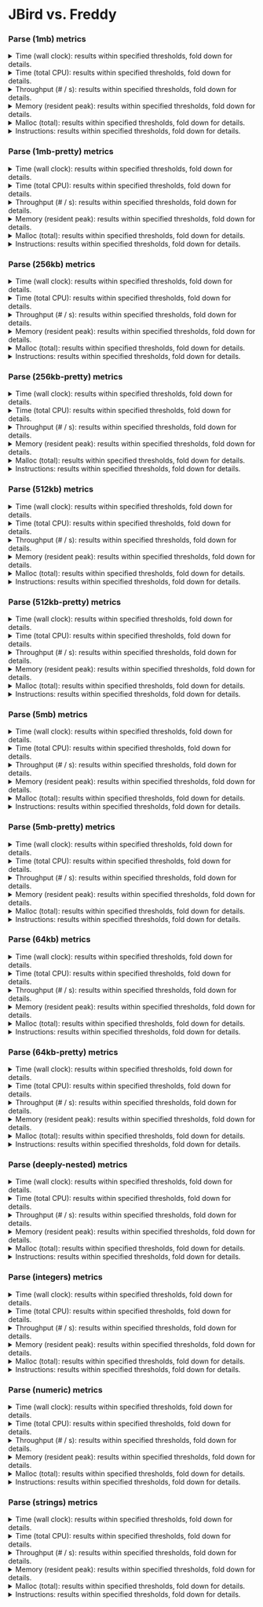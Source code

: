 # JBird vs. Freddy

### Parse (1mb) metrics

<details><summary>Time (wall clock): results within specified thresholds, fold down for details.</summary>
<p>

|         Time (wall clock) (μs) *         |        p0 |       p25 |       p50 |       p75 |       p90 |       p99 |      p100 |   Samples |
|:----------------------------------------:|----------:|----------:|----------:|----------:|----------:|----------:|----------:|----------:|
|                  freddy                  |      2972 |      3213 |      3238 |      3269 |      3303 |      3568 |      3672 |       304 |
|                  jbird                   |      1877 |      2000 |      2017 |      2039 |      2076 |      2212 |      2336 |       485 |
|                    Δ                     |     -1095 |     -1213 |     -1221 |     -1230 |     -1227 |     -1356 |     -1336 |       181 |
|              Improvement %               |        37 |        38 |        38 |        38 |        37 |        38 |        36 |       181 |

<p>
</details>

<details><summary>Time (total CPU): results within specified thresholds, fold down for details.</summary>
<p>

|         Time (total CPU) (μs) *          |        p0 |       p25 |       p50 |       p75 |       p90 |       p99 |      p100 |   Samples |
|:----------------------------------------:|----------:|----------:|----------:|----------:|----------:|----------:|----------:|----------:|
|                  freddy                  |      2975 |      3215 |      3242 |      3269 |      3305 |      3566 |      3676 |       304 |
|                  jbird                   |      1879 |      2001 |      2019 |      2041 |      2080 |      2218 |      2338 |       485 |
|                    Δ                     |     -1096 |     -1214 |     -1223 |     -1228 |     -1225 |     -1348 |     -1338 |       181 |
|              Improvement %               |        37 |        38 |        38 |        38 |        37 |        38 |        36 |       181 |

<p>
</details>

<details><summary>Throughput (# / s): results within specified thresholds, fold down for details.</summary>
<p>

|          Throughput (# / s) (#)          |        p0 |       p25 |       p50 |       p75 |       p90 |       p99 |      p100 |   Samples |
|:----------------------------------------:|----------:|----------:|----------:|----------:|----------:|----------:|----------:|----------:|
|                  freddy                  |       337 |       311 |       309 |       306 |       303 |       280 |       272 |       304 |
|                  jbird                   |       533 |       500 |       496 |       491 |       482 |       452 |       428 |       485 |
|                    Δ                     |       196 |       189 |       187 |       185 |       179 |       172 |       156 |       181 |
|              Improvement %               |        58 |        61 |        61 |        60 |        59 |        61 |        57 |       181 |

<p>
</details>

<details><summary>Memory (resident peak): results within specified thresholds, fold down for details.</summary>
<p>

|        Memory (resident peak) (M)        |        p0 |       p25 |       p50 |       p75 |       p90 |       p99 |      p100 |   Samples |
|:----------------------------------------:|----------:|----------:|----------:|----------:|----------:|----------:|----------:|----------:|
|                  freddy                  |        27 |        29 |        29 |        29 |        29 |        29 |        29 |       304 |
|                  jbird                   |        29 |        31 |        31 |        31 |        31 |        31 |        31 |       485 |
|                    Δ                     |         2 |         2 |         2 |         2 |         2 |         2 |         2 |       181 |
|              Improvement %               |        -7 |        -7 |        -7 |        -7 |        -7 |        -7 |        -7 |       181 |

<p>
</details>

<details><summary>Malloc (total): results within specified thresholds, fold down for details.</summary>
<p>

|           Malloc (total) (K) *           |        p0 |       p25 |       p50 |       p75 |       p90 |       p99 |      p100 |   Samples |
|:----------------------------------------:|----------:|----------:|----------:|----------:|----------:|----------:|----------:|----------:|
|                  freddy                  |        11 |        11 |        11 |        11 |        11 |        11 |        11 |       304 |
|                  jbird                   |        11 |        11 |        11 |        11 |        11 |        11 |        11 |       485 |
|                    Δ                     |         0 |         0 |         0 |         0 |         0 |         0 |         0 |       181 |
|              Improvement %               |         0 |         0 |         0 |         0 |         0 |         0 |         0 |       181 |

<p>
</details>

<details><summary>Instructions: results within specified thresholds, fold down for details.</summary>
<p>

|            Instructions (M) *            |        p0 |       p25 |       p50 |       p75 |       p90 |       p99 |      p100 |   Samples |
|:----------------------------------------:|----------:|----------:|----------:|----------:|----------:|----------:|----------:|----------:|
|                  freddy                  |        66 |        66 |        66 |        66 |        66 |        67 |        68 |       304 |
|                  jbird                   |        48 |        48 |        48 |        48 |        48 |        49 |        49 |       485 |
|                    Δ                     |       -18 |       -18 |       -18 |       -18 |       -18 |       -18 |       -19 |       181 |
|              Improvement %               |        27 |        27 |        27 |        27 |        27 |        27 |        28 |       181 |

<p>
</details>

### Parse (1mb-pretty) metrics

<details><summary>Time (wall clock): results within specified thresholds, fold down for details.</summary>
<p>

|         Time (wall clock) (μs) *         |        p0 |       p25 |       p50 |       p75 |       p90 |       p99 |      p100 |   Samples |
|:----------------------------------------:|----------:|----------:|----------:|----------:|----------:|----------:|----------:|----------:|
|                  freddy                  |      2996 |      3246 |      3260 |      3277 |      3303 |      3361 |      3436 |       303 |
|                  jbird                   |      1905 |      2035 |      2066 |      2101 |      2134 |      2175 |      2333 |       475 |
|                    Δ                     |     -1091 |     -1211 |     -1194 |     -1176 |     -1169 |     -1186 |     -1103 |       172 |
|              Improvement %               |        36 |        37 |        37 |        36 |        35 |        35 |        32 |       172 |

<p>
</details>

<details><summary>Time (total CPU): results within specified thresholds, fold down for details.</summary>
<p>

|         Time (total CPU) (μs) *          |        p0 |       p25 |       p50 |       p75 |       p90 |       p99 |      p100 |   Samples |
|:----------------------------------------:|----------:|----------:|----------:|----------:|----------:|----------:|----------:|----------:|
|                  freddy                  |      3003 |      3250 |      3265 |      3279 |      3303 |      3363 |      3437 |       303 |
|                  jbird                   |      1910 |      2037 |      2068 |      2103 |      2136 |      2173 |      2334 |       475 |
|                    Δ                     |     -1093 |     -1213 |     -1197 |     -1176 |     -1167 |     -1190 |     -1103 |       172 |
|              Improvement %               |        36 |        37 |        37 |        36 |        35 |        35 |        32 |       172 |

<p>
</details>

<details><summary>Throughput (# / s): results within specified thresholds, fold down for details.</summary>
<p>

|          Throughput (# / s) (#)          |        p0 |       p25 |       p50 |       p75 |       p90 |       p99 |      p100 |   Samples |
|:----------------------------------------:|----------:|----------:|----------:|----------:|----------:|----------:|----------:|----------:|
|                  freddy                  |       334 |       308 |       307 |       305 |       303 |       298 |       291 |       303 |
|                  jbird                   |       525 |       491 |       484 |       476 |       469 |       460 |       429 |       475 |
|                    Δ                     |       191 |       183 |       177 |       171 |       166 |       162 |       138 |       172 |
|              Improvement %               |        57 |        59 |        58 |        56 |        55 |        54 |        47 |       172 |

<p>
</details>

<details><summary>Memory (resident peak): results within specified thresholds, fold down for details.</summary>
<p>

|        Memory (resident peak) (M)        |        p0 |       p25 |       p50 |       p75 |       p90 |       p99 |      p100 |   Samples |
|:----------------------------------------:|----------:|----------:|----------:|----------:|----------:|----------:|----------:|----------:|
|                  freddy                  |        27 |        28 |        28 |        29 |        29 |        29 |        29 |       303 |
|                  jbird                   |        29 |        31 |        31 |        31 |        31 |        31 |        31 |       475 |
|                    Δ                     |         2 |         3 |         3 |         2 |         2 |         2 |         2 |       172 |
|              Improvement %               |        -7 |       -11 |       -11 |        -7 |        -7 |        -7 |        -7 |       172 |

<p>
</details>

<details><summary>Malloc (total): results within specified thresholds, fold down for details.</summary>
<p>

|           Malloc (total) (K) *           |        p0 |       p25 |       p50 |       p75 |       p90 |       p99 |      p100 |   Samples |
|:----------------------------------------:|----------:|----------:|----------:|----------:|----------:|----------:|----------:|----------:|
|                  freddy                  |        11 |        11 |        11 |        11 |        11 |        11 |        11 |       303 |
|                  jbird                   |        11 |        11 |        11 |        11 |        11 |        11 |        11 |       475 |
|                    Δ                     |         0 |         0 |         0 |         0 |         0 |         0 |         0 |       172 |
|              Improvement %               |         0 |         0 |         0 |         0 |         0 |         0 |         0 |       172 |

<p>
</details>

<details><summary>Instructions: results within specified thresholds, fold down for details.</summary>
<p>

|            Instructions (M) *            |        p0 |       p25 |       p50 |       p75 |       p90 |       p99 |      p100 |   Samples |
|:----------------------------------------:|----------:|----------:|----------:|----------:|----------:|----------:|----------:|----------:|
|                  freddy                  |        67 |        67 |        67 |        67 |        68 |        68 |        69 |       303 |
|                  jbird                   |        48 |        48 |        48 |        48 |        49 |        50 |        50 |       475 |
|                    Δ                     |       -19 |       -19 |       -19 |       -19 |       -19 |       -18 |       -19 |       172 |
|              Improvement %               |        28 |        28 |        28 |        28 |        28 |        26 |        28 |       172 |

<p>
</details>

### Parse (256kb) metrics

<details><summary>Time (wall clock): results within specified thresholds, fold down for details.</summary>
<p>

|         Time (wall clock) (μs) *         |        p0 |       p25 |       p50 |       p75 |       p90 |       p99 |      p100 |   Samples |
|:----------------------------------------:|----------:|----------:|----------:|----------:|----------:|----------:|----------:|----------:|
|                  freddy                  |       732 |       799 |       806 |       813 |       820 |       840 |       894 |      1182 |
|                  jbird                   |       461 |       496 |       504 |       517 |       525 |       538 |       633 |      1840 |
|                    Δ                     |      -271 |      -303 |      -302 |      -296 |      -295 |      -302 |      -261 |       658 |
|              Improvement %               |        37 |        38 |        37 |        36 |        36 |        36 |        29 |       658 |

<p>
</details>

<details><summary>Time (total CPU): results within specified thresholds, fold down for details.</summary>
<p>

|         Time (total CPU) (μs) *          |        p0 |       p25 |       p50 |       p75 |       p90 |       p99 |      p100 |   Samples |
|:----------------------------------------:|----------:|----------:|----------:|----------:|----------:|----------:|----------:|----------:|
|                  freddy                  |       733 |       801 |       807 |       815 |       822 |       842 |       896 |      1182 |
|                  jbird                   |       462 |       497 |       506 |       519 |       527 |       540 |       619 |      1840 |
|                    Δ                     |      -271 |      -304 |      -301 |      -296 |      -295 |      -302 |      -277 |       658 |
|              Improvement %               |        37 |        38 |        37 |        36 |        36 |        36 |        31 |       658 |

<p>
</details>

<details><summary>Throughput (# / s): results within specified thresholds, fold down for details.</summary>
<p>

|          Throughput (# / s) (#)          |        p0 |       p25 |       p50 |       p75 |       p90 |       p99 |      p100 |   Samples |
|:----------------------------------------:|----------:|----------:|----------:|----------:|----------:|----------:|----------:|----------:|
|                  freddy                  |      1366 |      1252 |      1241 |      1231 |      1220 |      1190 |      1118 |      1182 |
|                  jbird                   |      2171 |      2018 |      1983 |      1934 |      1905 |      1860 |      1581 |      1840 |
|                    Δ                     |       805 |       766 |       742 |       703 |       685 |       670 |       463 |       658 |
|              Improvement %               |        59 |        61 |        60 |        57 |        56 |        56 |        41 |       658 |

<p>
</details>

<details><summary>Memory (resident peak): results within specified thresholds, fold down for details.</summary>
<p>

|        Memory (resident peak) (M)        |        p0 |       p25 |       p50 |       p75 |       p90 |       p99 |      p100 |   Samples |
|:----------------------------------------:|----------:|----------:|----------:|----------:|----------:|----------:|----------:|----------:|
|                  freddy                  |        25 |        26 |        26 |        26 |        26 |        26 |        26 |      1182 |
|                  jbird                   |        26 |        27 |        27 |        27 |        27 |        27 |        27 |      1840 |
|                    Δ                     |         1 |         1 |         1 |         1 |         1 |         1 |         1 |       658 |
|              Improvement %               |        -4 |        -4 |        -4 |        -4 |        -4 |        -4 |        -4 |       658 |

<p>
</details>

<details><summary>Malloc (total): results within specified thresholds, fold down for details.</summary>
<p>

|             Malloc (total) *             |        p0 |       p25 |       p50 |       p75 |       p90 |       p99 |      p100 |   Samples |
|:----------------------------------------:|----------:|----------:|----------:|----------:|----------:|----------:|----------:|----------:|
|                  freddy                  |      2650 |      2650 |      2650 |      2650 |      2650 |      2650 |      2650 |      1182 |
|                  jbird                   |      2636 |      2636 |      2636 |      2636 |      2636 |      2636 |      2636 |      1840 |
|                    Δ                     |       -14 |       -14 |       -14 |       -14 |       -14 |       -14 |       -14 |       658 |
|              Improvement %               |         1 |         1 |         1 |         1 |         1 |         1 |         1 |       658 |

<p>
</details>

<details><summary>Instructions: results within specified thresholds, fold down for details.</summary>
<p>

|            Instructions (M) *            |        p0 |       p25 |       p50 |       p75 |       p90 |       p99 |      p100 |   Samples |
|:----------------------------------------:|----------:|----------:|----------:|----------:|----------:|----------:|----------:|----------:|
|                  freddy                  |        17 |        17 |        17 |        17 |        17 |        17 |        17 |      1182 |
|                  jbird                   |        12 |        12 |        12 |        12 |        12 |        12 |        12 |      1840 |
|                    Δ                     |        -5 |        -5 |        -5 |        -5 |        -5 |        -5 |        -5 |       658 |
|              Improvement %               |        29 |        29 |        29 |        29 |        29 |        29 |        29 |       658 |

<p>
</details>

### Parse (256kb-pretty) metrics

<details><summary>Time (wall clock): results within specified thresholds, fold down for details.</summary>
<p>

|         Time (wall clock) (μs) *         |        p0 |       p25 |       p50 |       p75 |       p90 |       p99 |      p100 |   Samples |
|:----------------------------------------:|----------:|----------:|----------:|----------:|----------:|----------:|----------:|----------:|
|                  freddy                  |       740 |       806 |       814 |       820 |       826 |       847 |       950 |      1173 |
|                  jbird                   |       474 |       507 |       518 |       547 |       560 |       575 |       667 |      1776 |
|                    Δ                     |      -266 |      -299 |      -296 |      -273 |      -266 |      -272 |      -283 |       603 |
|              Improvement %               |        36 |        37 |        36 |        33 |        32 |        32 |        30 |       603 |

<p>
</details>

<details><summary>Time (total CPU): results within specified thresholds, fold down for details.</summary>
<p>

|         Time (total CPU) (μs) *          |        p0 |       p25 |       p50 |       p75 |       p90 |       p99 |      p100 |   Samples |
|:----------------------------------------:|----------:|----------:|----------:|----------:|----------:|----------:|----------:|----------:|
|                  freddy                  |       742 |       808 |       815 |       821 |       828 |       849 |       951 |      1173 |
|                  jbird                   |       475 |       508 |       520 |       549 |       561 |       577 |       668 |      1776 |
|                    Δ                     |      -267 |      -300 |      -295 |      -272 |      -267 |      -272 |      -283 |       603 |
|              Improvement %               |        36 |        37 |        36 |        33 |        32 |        32 |        30 |       603 |

<p>
</details>

<details><summary>Throughput (# / s): results within specified thresholds, fold down for details.</summary>
<p>

|          Throughput (# / s) (#)          |        p0 |       p25 |       p50 |       p75 |       p90 |       p99 |      p100 |   Samples |
|:----------------------------------------:|----------:|----------:|----------:|----------:|----------:|----------:|----------:|----------:|
|                  freddy                  |      1351 |      1240 |      1230 |      1220 |      1210 |      1180 |      1053 |      1173 |
|                  jbird                   |      2112 |      1974 |      1931 |      1828 |      1788 |      1740 |      1500 |      1776 |
|                    Δ                     |       761 |       734 |       701 |       608 |       578 |       560 |       447 |       603 |
|              Improvement %               |        56 |        59 |        57 |        50 |        48 |        47 |        42 |       603 |

<p>
</details>

<details><summary>Memory (resident peak): results within specified thresholds, fold down for details.</summary>
<p>

|        Memory (resident peak) (M)        |        p0 |       p25 |       p50 |       p75 |       p90 |       p99 |      p100 |   Samples |
|:----------------------------------------:|----------:|----------:|----------:|----------:|----------:|----------:|----------:|----------:|
|                  freddy                  |        25 |        26 |        26 |        26 |        26 |        26 |        26 |      1173 |
|                  jbird                   |        26 |        27 |        27 |        27 |        27 |        27 |        27 |      1776 |
|                    Δ                     |         1 |         1 |         1 |         1 |         1 |         1 |         1 |       603 |
|              Improvement %               |        -4 |        -4 |        -4 |        -4 |        -4 |        -4 |        -4 |       603 |

<p>
</details>

<details><summary>Malloc (total): results within specified thresholds, fold down for details.</summary>
<p>

|             Malloc (total) *             |        p0 |       p25 |       p50 |       p75 |       p90 |       p99 |      p100 |   Samples |
|:----------------------------------------:|----------:|----------:|----------:|----------:|----------:|----------:|----------:|----------:|
|                  freddy                  |      2650 |      2650 |      2650 |      2650 |      2650 |      2650 |      2650 |      1173 |
|                  jbird                   |      2636 |      2636 |      2636 |      2636 |      2636 |      2636 |      2636 |      1776 |
|                    Δ                     |       -14 |       -14 |       -14 |       -14 |       -14 |       -14 |       -14 |       603 |
|              Improvement %               |         1 |         1 |         1 |         1 |         1 |         1 |         1 |       603 |

<p>
</details>

<details><summary>Instructions: results within specified thresholds, fold down for details.</summary>
<p>

|            Instructions (M) *            |        p0 |       p25 |       p50 |       p75 |       p90 |       p99 |      p100 |   Samples |
|:----------------------------------------:|----------:|----------:|----------:|----------:|----------:|----------:|----------:|----------:|
|                  freddy                  |        17 |        17 |        17 |        17 |        17 |        17 |        18 |      1173 |
|                  jbird                   |        12 |        12 |        12 |        12 |        12 |        12 |        13 |      1776 |
|                    Δ                     |        -5 |        -5 |        -5 |        -5 |        -5 |        -5 |        -5 |       603 |
|              Improvement %               |        29 |        29 |        29 |        29 |        29 |        29 |        28 |       603 |

<p>
</details>

### Parse (512kb) metrics

<details><summary>Time (wall clock): results within specified thresholds, fold down for details.</summary>
<p>

|         Time (wall clock) (μs) *         |        p0 |       p25 |       p50 |       p75 |       p90 |       p99 |      p100 |   Samples |
|:----------------------------------------:|----------:|----------:|----------:|----------:|----------:|----------:|----------:|----------:|
|                  freddy                  |      1463 |      1611 |      1622 |      1634 |      1654 |      1736 |      1855 |       601 |
|                  jbird                   |       929 |      1002 |      1032 |      1060 |      1079 |      1152 |      1196 |       932 |
|                    Δ                     |      -534 |      -609 |      -590 |      -574 |      -575 |      -584 |      -659 |       331 |
|              Improvement %               |        37 |        38 |        36 |        35 |        35 |        34 |        36 |       331 |

<p>
</details>

<details><summary>Time (total CPU): results within specified thresholds, fold down for details.</summary>
<p>

|         Time (total CPU) (μs) *          |        p0 |       p25 |       p50 |       p75 |       p90 |       p99 |      p100 |   Samples |
|:----------------------------------------:|----------:|----------:|----------:|----------:|----------:|----------:|----------:|----------:|
|                  freddy                  |      1465 |      1612 |      1624 |      1636 |      1656 |      1738 |      1856 |       601 |
|                  jbird                   |       930 |      1004 |      1034 |      1062 |      1081 |      1155 |      1197 |       932 |
|                    Δ                     |      -535 |      -608 |      -590 |      -574 |      -575 |      -583 |      -659 |       331 |
|              Improvement %               |        37 |        38 |        36 |        35 |        35 |        34 |        36 |       331 |

<p>
</details>

<details><summary>Throughput (# / s): results within specified thresholds, fold down for details.</summary>
<p>

|          Throughput (# / s) (#)          |        p0 |       p25 |       p50 |       p75 |       p90 |       p99 |      p100 |   Samples |
|:----------------------------------------:|----------:|----------:|----------:|----------:|----------:|----------:|----------:|----------:|
|                  freddy                  |       683 |       621 |       617 |       612 |       605 |       576 |       539 |       601 |
|                  jbird                   |      1077 |       998 |       969 |       943 |       927 |       868 |       836 |       932 |
|                    Δ                     |       394 |       377 |       352 |       331 |       322 |       292 |       297 |       331 |
|              Improvement %               |        58 |        61 |        57 |        54 |        53 |        51 |        55 |       331 |

<p>
</details>

<details><summary>Memory (resident peak): results within specified thresholds, fold down for details.</summary>
<p>

|        Memory (resident peak) (M)        |        p0 |       p25 |       p50 |       p75 |       p90 |       p99 |      p100 |   Samples |
|:----------------------------------------:|----------:|----------:|----------:|----------:|----------:|----------:|----------:|----------:|
|                  freddy                  |        26 |        27 |        27 |        28 |        28 |        28 |        28 |       601 |
|                  jbird                   |        26 |        28 |        28 |        28 |        28 |        28 |        28 |       932 |
|                    Δ                     |         0 |         1 |         1 |         0 |         0 |         0 |         0 |       331 |
|              Improvement %               |         0 |        -4 |        -4 |         0 |         0 |         0 |         0 |       331 |

<p>
</details>

<details><summary>Malloc (total): results within specified thresholds, fold down for details.</summary>
<p>

|             Malloc (total) *             |        p0 |       p25 |       p50 |       p75 |       p90 |       p99 |      p100 |   Samples |
|:----------------------------------------:|----------:|----------:|----------:|----------:|----------:|----------:|----------:|----------:|
|                  freddy                  |      5279 |      5279 |      5279 |      5279 |      5279 |      5279 |      5279 |       601 |
|                  jbird                   |      5270 |      5270 |      5270 |      5270 |      5270 |      5270 |      5270 |       932 |
|                    Δ                     |        -9 |        -9 |        -9 |        -9 |        -9 |        -9 |        -9 |       331 |
|              Improvement %               |         0 |         0 |         0 |         0 |         0 |         0 |         0 |       331 |

<p>
</details>

<details><summary>Instructions: results within specified thresholds, fold down for details.</summary>
<p>

|            Instructions (M) *            |        p0 |       p25 |       p50 |       p75 |       p90 |       p99 |      p100 |   Samples |
|:----------------------------------------:|----------:|----------:|----------:|----------:|----------:|----------:|----------:|----------:|
|                  freddy                  |        33 |        33 |        33 |        33 |        33 |        34 |        34 |       601 |
|                  jbird                   |        24 |        24 |        24 |        24 |        24 |        24 |        25 |       932 |
|                    Δ                     |        -9 |        -9 |        -9 |        -9 |        -9 |       -10 |        -9 |       331 |
|              Improvement %               |        27 |        27 |        27 |        27 |        27 |        29 |        26 |       331 |

<p>
</details>

### Parse (512kb-pretty) metrics

<details><summary>Time (wall clock): results within specified thresholds, fold down for details.</summary>
<p>

|         Time (wall clock) (μs) *         |        p0 |       p25 |       p50 |       p75 |       p90 |       p99 |      p100 |   Samples |
|:----------------------------------------:|----------:|----------:|----------:|----------:|----------:|----------:|----------:|----------:|
|                  freddy                  |      1500 |      1629 |      1639 |      1651 |      1662 |      1700 |      1740 |       596 |
|                  jbird                   |       941 |      1013 |      1023 |      1038 |      1051 |      1075 |      1109 |       941 |
|                    Δ                     |      -559 |      -616 |      -616 |      -613 |      -611 |      -625 |      -631 |       345 |
|              Improvement %               |        37 |        38 |        38 |        37 |        37 |        37 |        36 |       345 |

<p>
</details>

<details><summary>Time (total CPU): results within specified thresholds, fold down for details.</summary>
<p>

|         Time (total CPU) (μs) *          |        p0 |       p25 |       p50 |       p75 |       p90 |       p99 |      p100 |   Samples |
|:----------------------------------------:|----------:|----------:|----------:|----------:|----------:|----------:|----------:|----------:|
|                  freddy                  |      1501 |      1631 |      1641 |      1653 |      1664 |      1702 |      1742 |       596 |
|                  jbird                   |       943 |      1015 |      1025 |      1040 |      1052 |      1077 |      1113 |       941 |
|                    Δ                     |      -558 |      -616 |      -616 |      -613 |      -612 |      -625 |      -629 |       345 |
|              Improvement %               |        37 |        38 |        38 |        37 |        37 |        37 |        36 |       345 |

<p>
</details>

<details><summary>Throughput (# / s): results within specified thresholds, fold down for details.</summary>
<p>

|          Throughput (# / s) (#)          |        p0 |       p25 |       p50 |       p75 |       p90 |       p99 |      p100 |   Samples |
|:----------------------------------------:|----------:|----------:|----------:|----------:|----------:|----------:|----------:|----------:|
|                  freddy                  |       667 |       614 |       610 |       606 |       602 |       588 |       575 |       596 |
|                  jbird                   |      1062 |       987 |       977 |       963 |       953 |       930 |       902 |       941 |
|                    Δ                     |       395 |       373 |       367 |       357 |       351 |       342 |       327 |       345 |
|              Improvement %               |        59 |        61 |        60 |        59 |        58 |        58 |        57 |       345 |

<p>
</details>

<details><summary>Memory (resident peak): results within specified thresholds, fold down for details.</summary>
<p>

|        Memory (resident peak) (M)        |        p0 |       p25 |       p50 |       p75 |       p90 |       p99 |      p100 |   Samples |
|:----------------------------------------:|----------:|----------:|----------:|----------:|----------:|----------:|----------:|----------:|
|                  freddy                  |        26 |        27 |        27 |        27 |        28 |        28 |        28 |       596 |
|                  jbird                   |        26 |        28 |        28 |        28 |        28 |        28 |        28 |       941 |
|                    Δ                     |         0 |         1 |         1 |         1 |         0 |         0 |         0 |       345 |
|              Improvement %               |         0 |        -4 |        -4 |        -4 |         0 |         0 |         0 |       345 |

<p>
</details>

<details><summary>Malloc (total): results within specified thresholds, fold down for details.</summary>
<p>

|             Malloc (total) *             |        p0 |       p25 |       p50 |       p75 |       p90 |       p99 |      p100 |   Samples |
|:----------------------------------------:|----------:|----------:|----------:|----------:|----------:|----------:|----------:|----------:|
|                  freddy                  |      5279 |      5279 |      5279 |      5279 |      5279 |      5279 |      5279 |       596 |
|                  jbird                   |      5270 |      5270 |      5270 |      5270 |      5270 |      5270 |      5270 |       941 |
|                    Δ                     |        -9 |        -9 |        -9 |        -9 |        -9 |        -9 |        -9 |       345 |
|              Improvement %               |         0 |         0 |         0 |         0 |         0 |         0 |         0 |       345 |

<p>
</details>

<details><summary>Instructions: results within specified thresholds, fold down for details.</summary>
<p>

|            Instructions (M) *            |        p0 |       p25 |       p50 |       p75 |       p90 |       p99 |      p100 |   Samples |
|:----------------------------------------:|----------:|----------:|----------:|----------:|----------:|----------:|----------:|----------:|
|                  freddy                  |        34 |        34 |        34 |        34 |        34 |        34 |        34 |       596 |
|                  jbird                   |        24 |        24 |        24 |        24 |        24 |        25 |        25 |       941 |
|                    Δ                     |       -10 |       -10 |       -10 |       -10 |       -10 |        -9 |        -9 |       345 |
|              Improvement %               |        29 |        29 |        29 |        29 |        29 |        26 |        26 |       345 |

<p>
</details>

### Parse (5mb) metrics

<details><summary>Time (wall clock): results within specified thresholds, fold down for details.</summary>
<p>

|         Time (wall clock) (ms) *         |        p0 |       p25 |       p50 |       p75 |       p90 |       p99 |      p100 |   Samples |
|:----------------------------------------:|----------:|----------:|----------:|----------:|----------:|----------:|----------:|----------:|
|                  freddy                  |        16 |        16 |        16 |        17 |        17 |        19 |        19 |        61 |
|                  jbird                   |        11 |        11 |        11 |        11 |        11 |        12 |        12 |        89 |
|                    Δ                     |        -5 |        -5 |        -5 |        -6 |        -6 |        -7 |        -7 |        28 |
|              Improvement %               |        31 |        31 |        31 |        35 |        35 |        37 |        37 |        28 |

<p>
</details>

<details><summary>Time (total CPU): results within specified thresholds, fold down for details.</summary>
<p>

|         Time (total CPU) (ms) *          |        p0 |       p25 |       p50 |       p75 |       p90 |       p99 |      p100 |   Samples |
|:----------------------------------------:|----------:|----------:|----------:|----------:|----------:|----------:|----------:|----------:|
|                  freddy                  |        16 |        16 |        16 |        17 |        17 |        19 |        19 |        61 |
|                  jbird                   |        11 |        11 |        11 |        11 |        11 |        12 |        12 |        89 |
|                    Δ                     |        -5 |        -5 |        -5 |        -6 |        -6 |        -7 |        -7 |        28 |
|              Improvement %               |        31 |        31 |        31 |        35 |        35 |        37 |        37 |        28 |

<p>
</details>

<details><summary>Throughput (# / s): results within specified thresholds, fold down for details.</summary>
<p>

|          Throughput (# / s) (#)          |        p0 |       p25 |       p50 |       p75 |       p90 |       p99 |      p100 |   Samples |
|:----------------------------------------:|----------:|----------:|----------:|----------:|----------:|----------:|----------:|----------:|
|                  freddy                  |        63 |        61 |        61 |        60 |        60 |        54 |        54 |        61 |
|                  jbird                   |        94 |        91 |        90 |        89 |        88 |        87 |        87 |        89 |
|                    Δ                     |        31 |        30 |        29 |        29 |        28 |        33 |        33 |        28 |
|              Improvement %               |        49 |        49 |        48 |        48 |        47 |        61 |        61 |        28 |

<p>
</details>

<details><summary>Memory (resident peak): results within specified thresholds, fold down for details.</summary>
<p>

|        Memory (resident peak) (M)        |        p0 |       p25 |       p50 |       p75 |       p90 |       p99 |      p100 |   Samples |
|:----------------------------------------:|----------:|----------:|----------:|----------:|----------:|----------:|----------:|----------:|
|                  freddy                  |        36 |        41 |        42 |        42 |        42 |        42 |        42 |        61 |
|                  jbird                   |        28 |        52 |        52 |        52 |        52 |        52 |        52 |        89 |
|                    Δ                     |        -8 |        11 |        10 |        10 |        10 |        10 |        10 |        28 |
|              Improvement %               |        22 |       -27 |       -24 |       -24 |       -24 |       -24 |       -24 |        28 |

<p>
</details>

<details><summary>Malloc (total): results within specified thresholds, fold down for details.</summary>
<p>

|           Malloc (total) (K) *           |        p0 |       p25 |       p50 |       p75 |       p90 |       p99 |      p100 |   Samples |
|:----------------------------------------:|----------:|----------:|----------:|----------:|----------:|----------:|----------:|----------:|
|                  freddy                  |        53 |        53 |        53 |        53 |        53 |        53 |        53 |        61 |
|                  jbird                   |        53 |        53 |        53 |        53 |        53 |        53 |        53 |        89 |
|                    Δ                     |         0 |         0 |         0 |         0 |         0 |         0 |         0 |        28 |
|              Improvement %               |         0 |         0 |         0 |         0 |         0 |         0 |         0 |        28 |

<p>
</details>

<details><summary>Instructions: results within specified thresholds, fold down for details.</summary>
<p>

|            Instructions (M) *            |        p0 |       p25 |       p50 |       p75 |       p90 |       p99 |      p100 |   Samples |
|:----------------------------------------:|----------:|----------:|----------:|----------:|----------:|----------:|----------:|----------:|
|                  freddy                  |       332 |       333 |       333 |       333 |       334 |       338 |       338 |        61 |
|                  jbird                   |       246 |       247 |       247 |       247 |       247 |       255 |       255 |        89 |
|                    Δ                     |       -86 |       -86 |       -86 |       -86 |       -87 |       -83 |       -83 |        28 |
|              Improvement %               |        26 |        26 |        26 |        26 |        26 |        25 |        25 |        28 |

<p>
</details>

### Parse (5mb-pretty) metrics

<details><summary>Time (wall clock): results within specified thresholds, fold down for details.</summary>
<p>

|         Time (wall clock) (ms) *         |        p0 |       p25 |       p50 |       p75 |       p90 |       p99 |      p100 |   Samples |
|:----------------------------------------:|----------:|----------:|----------:|----------:|----------:|----------:|----------:|----------:|
|                  freddy                  |        16 |        16 |        16 |        16 |        17 |        17 |        17 |        61 |
|                  jbird                   |        11 |        11 |        11 |        11 |        12 |        13 |        13 |        87 |
|                    Δ                     |        -5 |        -5 |        -5 |        -5 |        -5 |        -4 |        -4 |        26 |
|              Improvement %               |        31 |        31 |        31 |        31 |        29 |        24 |        24 |        26 |

<p>
</details>

<details><summary>Time (total CPU): results within specified thresholds, fold down for details.</summary>
<p>

|         Time (total CPU) (ms) *          |        p0 |       p25 |       p50 |       p75 |       p90 |       p99 |      p100 |   Samples |
|:----------------------------------------:|----------:|----------:|----------:|----------:|----------:|----------:|----------:|----------:|
|                  freddy                  |        16 |        16 |        16 |        16 |        17 |        17 |        17 |        61 |
|                  jbird                   |        11 |        11 |        11 |        11 |        12 |        13 |        13 |        87 |
|                    Δ                     |        -5 |        -5 |        -5 |        -5 |        -5 |        -4 |        -4 |        26 |
|              Improvement %               |        31 |        31 |        31 |        31 |        29 |        24 |        24 |        26 |

<p>
</details>

<details><summary>Throughput (# / s): results within specified thresholds, fold down for details.</summary>
<p>

|          Throughput (# / s) (#)          |        p0 |       p25 |       p50 |       p75 |       p90 |       p99 |      p100 |   Samples |
|:----------------------------------------:|----------:|----------:|----------:|----------:|----------:|----------:|----------:|----------:|
|                  freddy                  |        63 |        61 |        61 |        61 |        60 |        58 |        58 |        61 |
|                  jbird                   |        94 |        89 |        88 |        87 |        85 |        80 |        80 |        87 |
|                    Δ                     |        31 |        28 |        27 |        26 |        25 |        22 |        22 |        26 |
|              Improvement %               |        49 |        46 |        44 |        43 |        42 |        38 |        38 |        26 |

<p>
</details>

<details><summary>Memory (resident peak): results within specified thresholds, fold down for details.</summary>
<p>

|        Memory (resident peak) (M)        |        p0 |       p25 |       p50 |       p75 |       p90 |       p99 |      p100 |   Samples |
|:----------------------------------------:|----------:|----------:|----------:|----------:|----------:|----------:|----------:|----------:|
|                  freddy                  |        35 |        39 |        39 |        40 |        40 |        42 |        42 |        61 |
|                  jbird                   |        43 |        51 |        52 |        52 |        52 |        52 |        52 |        87 |
|                    Δ                     |         8 |        12 |        13 |        12 |        12 |        10 |        10 |        26 |
|              Improvement %               |       -23 |       -31 |       -33 |       -30 |       -30 |       -24 |       -24 |        26 |

<p>
</details>

<details><summary>Malloc (total): results within specified thresholds, fold down for details.</summary>
<p>

|           Malloc (total) (K) *           |        p0 |       p25 |       p50 |       p75 |       p90 |       p99 |      p100 |   Samples |
|:----------------------------------------:|----------:|----------:|----------:|----------:|----------:|----------:|----------:|----------:|
|                  freddy                  |        53 |        53 |        53 |        53 |        53 |        53 |        53 |        61 |
|                  jbird                   |        53 |        53 |        53 |        53 |        53 |        53 |        53 |        87 |
|                    Δ                     |         0 |         0 |         0 |         0 |         0 |         0 |         0 |        26 |
|              Improvement %               |         0 |         0 |         0 |         0 |         0 |         0 |         0 |        26 |

<p>
</details>

<details><summary>Instructions: results within specified thresholds, fold down for details.</summary>
<p>

|            Instructions (M) *            |        p0 |       p25 |       p50 |       p75 |       p90 |       p99 |      p100 |   Samples |
|:----------------------------------------:|----------:|----------:|----------:|----------:|----------:|----------:|----------:|----------:|
|                  freddy                  |       339 |       339 |       339 |       340 |       340 |       345 |       345 |        61 |
|                  jbird                   |       251 |       252 |       252 |       252 |       252 |       261 |       261 |        87 |
|                    Δ                     |       -88 |       -87 |       -87 |       -88 |       -88 |       -84 |       -84 |        26 |
|              Improvement %               |        26 |        26 |        26 |        26 |        26 |        24 |        24 |        26 |

<p>
</details>

### Parse (64kb) metrics

<details><summary>Time (wall clock): results within specified thresholds, fold down for details.</summary>
<p>

|         Time (wall clock) (μs) *         |        p0 |       p25 |       p50 |       p75 |       p90 |       p99 |      p100 |   Samples |
|:----------------------------------------:|----------:|----------:|----------:|----------:|----------:|----------:|----------:|----------:|
|                  freddy                  |       183 |       199 |       205 |       208 |       210 |       222 |       246 |      4148 |
|                  jbird                   |       116 |       123 |       129 |       134 |       139 |       159 |       272 |      6039 |
|                    Δ                     |       -67 |       -76 |       -76 |       -74 |       -71 |       -63 |        26 |      1891 |
|              Improvement %               |        37 |        38 |        37 |        36 |        34 |        28 |       -11 |      1891 |

<p>
</details>

<details><summary>Time (total CPU): results within specified thresholds, fold down for details.</summary>
<p>

|         Time (total CPU) (μs) *          |        p0 |       p25 |       p50 |       p75 |       p90 |       p99 |      p100 |   Samples |
|:----------------------------------------:|----------:|----------:|----------:|----------:|----------:|----------:|----------:|----------:|
|                  freddy                  |       184 |       200 |       206 |       210 |       212 |       224 |       248 |      4148 |
|                  jbird                   |       118 |       125 |       131 |       135 |       140 |       159 |       229 |      6039 |
|                    Δ                     |       -66 |       -75 |       -75 |       -75 |       -72 |       -65 |       -19 |      1891 |
|              Improvement %               |        36 |        38 |        36 |        36 |        34 |        29 |         8 |      1891 |

<p>
</details>

<details><summary>Throughput (# / s): results within specified thresholds, fold down for details.</summary>
<p>

|          Throughput (# / s) (#)          |        p0 |       p25 |       p50 |       p75 |       p90 |       p99 |      p100 |   Samples |
|:----------------------------------------:|----------:|----------:|----------:|----------:|----------:|----------:|----------:|----------:|
|                  freddy                  |      5464 |      5043 |      4887 |      4811 |      4755 |      4499 |      4066 |      4148 |
|                  jbird                   |      8599 |      8107 |      7743 |      7475 |      7219 |      6307 |      3681 |      6039 |
|                    Δ                     |      3135 |      3064 |      2856 |      2664 |      2464 |      1808 |      -385 |      1891 |
|              Improvement %               |        57 |        61 |        58 |        55 |        52 |        40 |        -9 |      1891 |

<p>
</details>

<details><summary>Memory (resident peak): results within specified thresholds, fold down for details.</summary>
<p>

|        Memory (resident peak) (M)        |        p0 |       p25 |       p50 |       p75 |       p90 |       p99 |      p100 |   Samples |
|:----------------------------------------:|----------:|----------:|----------:|----------:|----------:|----------:|----------:|----------:|
|                  freddy                  |        25 |        25 |        25 |        25 |        25 |        25 |        25 |      4148 |
|                  jbird                   |        25 |        25 |        26 |        26 |        26 |        26 |        26 |      6039 |
|                    Δ                     |         0 |         0 |         1 |         1 |         1 |         1 |         1 |      1891 |
|              Improvement %               |         0 |         0 |        -4 |        -4 |        -4 |        -4 |        -4 |      1891 |

<p>
</details>

<details><summary>Malloc (total): results within specified thresholds, fold down for details.</summary>
<p>

|             Malloc (total) *             |        p0 |       p25 |       p50 |       p75 |       p90 |       p99 |      p100 |   Samples |
|:----------------------------------------:|----------:|----------:|----------:|----------:|----------:|----------:|----------:|----------:|
|                  freddy                  |       674 |       674 |       674 |       674 |       674 |       674 |       674 |      4148 |
|                  jbird                   |       662 |       662 |       662 |       662 |       662 |       662 |       662 |      6039 |
|                    Δ                     |       -12 |       -12 |       -12 |       -12 |       -12 |       -12 |       -12 |      1891 |
|              Improvement %               |         2 |         2 |         2 |         2 |         2 |         2 |         2 |      1891 |

<p>
</details>

<details><summary>Instructions: results within specified thresholds, fold down for details.</summary>
<p>

|            Instructions (K) *            |        p0 |       p25 |       p50 |       p75 |       p90 |       p99 |      p100 |   Samples |
|:----------------------------------------:|----------:|----------:|----------:|----------:|----------:|----------:|----------:|----------:|
|                  freddy                  |      4158 |      4159 |      4159 |      4159 |      4159 |      4223 |      4432 |      4148 |
|                  jbird                   |      2967 |      2968 |      2968 |      2968 |      2970 |      3041 |      3138 |      6039 |
|                    Δ                     |     -1191 |     -1191 |     -1191 |     -1191 |     -1189 |     -1182 |     -1294 |      1891 |
|              Improvement %               |        29 |        29 |        29 |        29 |        29 |        28 |        29 |      1891 |

<p>
</details>

### Parse (64kb-pretty) metrics

<details><summary>Time (wall clock): results within specified thresholds, fold down for details.</summary>
<p>

|         Time (wall clock) (μs) *         |        p0 |       p25 |       p50 |       p75 |       p90 |       p99 |      p100 |   Samples |
|:----------------------------------------:|----------:|----------:|----------:|----------:|----------:|----------:|----------:|----------:|
|                  freddy                  |       184 |       201 |       207 |       210 |       213 |       226 |       255 |      4098 |
|                  jbird                   |       117 |       122 |       129 |       133 |       137 |       156 |       197 |      6074 |
|                    Δ                     |       -67 |       -79 |       -78 |       -77 |       -76 |       -70 |       -58 |      1976 |
|              Improvement %               |        36 |        39 |        38 |        37 |        36 |        31 |        23 |      1976 |

<p>
</details>

<details><summary>Time (total CPU): results within specified thresholds, fold down for details.</summary>
<p>

|         Time (total CPU) (μs) *          |        p0 |       p25 |       p50 |       p75 |       p90 |       p99 |      p100 |   Samples |
|:----------------------------------------:|----------:|----------:|----------:|----------:|----------:|----------:|----------:|----------:|
|                  freddy                  |       185 |       203 |       209 |       212 |       215 |       228 |       255 |      4098 |
|                  jbird                   |       119 |       123 |       130 |       135 |       138 |       158 |       187 |      6074 |
|                    Δ                     |       -66 |       -80 |       -79 |       -77 |       -77 |       -70 |       -68 |      1976 |
|              Improvement %               |        36 |        39 |        38 |        36 |        36 |        31 |        27 |      1976 |

<p>
</details>

<details><summary>Throughput (# / s): results within specified thresholds, fold down for details.</summary>
<p>

|          Throughput (# / s) (#)          |        p0 |       p25 |       p50 |       p75 |       p90 |       p99 |      p100 |   Samples |
|:----------------------------------------:|----------:|----------:|----------:|----------:|----------:|----------:|----------:|----------:|
|                  freddy                  |      5443 |      4975 |      4831 |      4755 |      4691 |      4431 |      3917 |      4098 |
|                  jbird                   |      8526 |      8223 |      7771 |      7515 |      7319 |      6415 |      5080 |      6074 |
|                    Δ                     |      3083 |      3248 |      2940 |      2760 |      2628 |      1984 |      1163 |      1976 |
|              Improvement %               |        57 |        65 |        61 |        58 |        56 |        45 |        30 |      1976 |

<p>
</details>

<details><summary>Memory (resident peak): results within specified thresholds, fold down for details.</summary>
<p>

|        Memory (resident peak) (M)        |        p0 |       p25 |       p50 |       p75 |       p90 |       p99 |      p100 |   Samples |
|:----------------------------------------:|----------:|----------:|----------:|----------:|----------:|----------:|----------:|----------:|
|                  freddy                  |        25 |        25 |        25 |        25 |        25 |        25 |        25 |      4098 |
|                  jbird                   |        25 |        26 |        26 |        26 |        26 |        26 |        26 |      6074 |
|                    Δ                     |         0 |         1 |         1 |         1 |         1 |         1 |         1 |      1976 |
|              Improvement %               |         0 |        -4 |        -4 |        -4 |        -4 |        -4 |        -4 |      1976 |

<p>
</details>

<details><summary>Malloc (total): results within specified thresholds, fold down for details.</summary>
<p>

|             Malloc (total) *             |        p0 |       p25 |       p50 |       p75 |       p90 |       p99 |      p100 |   Samples |
|:----------------------------------------:|----------:|----------:|----------:|----------:|----------:|----------:|----------:|----------:|
|                  freddy                  |       674 |       674 |       674 |       674 |       674 |       674 |       674 |      4098 |
|                  jbird                   |       662 |       662 |       662 |       662 |       662 |       662 |       662 |      6074 |
|                    Δ                     |       -12 |       -12 |       -12 |       -12 |       -12 |       -12 |       -12 |      1976 |
|              Improvement %               |         2 |         2 |         2 |         2 |         2 |         2 |         2 |      1976 |

<p>
</details>

<details><summary>Instructions: results within specified thresholds, fold down for details.</summary>
<p>

|            Instructions (K) *            |        p0 |       p25 |       p50 |       p75 |       p90 |       p99 |      p100 |   Samples |
|:----------------------------------------:|----------:|----------:|----------:|----------:|----------:|----------:|----------:|----------:|
|                  freddy                  |      4231 |      4235 |      4235 |      4235 |      4235 |      4297 |      4505 |      4098 |
|                  jbird                   |      3022 |      3023 |      3023 |      3023 |      3027 |      3097 |      3227 |      6074 |
|                    Δ                     |     -1209 |     -1212 |     -1212 |     -1212 |     -1208 |     -1200 |     -1278 |      1976 |
|              Improvement %               |        29 |        29 |        29 |        29 |        29 |        28 |        28 |      1976 |

<p>
</details>

### Parse (deeply-nested) metrics

<details><summary>Time (wall clock): results within specified thresholds, fold down for details.</summary>
<p>

|         Time (wall clock) (μs) *         |        p0 |       p25 |       p50 |       p75 |       p90 |       p99 |      p100 |   Samples |
|:----------------------------------------:|----------:|----------:|----------:|----------:|----------:|----------:|----------:|----------:|
|                  freddy                  |        55 |        60 |        64 |        64 |        65 |        72 |        91 |     10311 |
|                  jbird                   |        57 |        59 |        63 |        65 |        66 |        77 |        94 |     10642 |
|                    Δ                     |         2 |        -1 |        -1 |         1 |         1 |         5 |         3 |       331 |
|              Improvement %               |        -4 |         2 |         2 |        -2 |        -2 |        -7 |        -3 |       331 |

<p>
</details>

<details><summary>Time (total CPU): results within specified thresholds, fold down for details.</summary>
<p>

|         Time (total CPU) (μs) *          |        p0 |       p25 |       p50 |       p75 |       p90 |       p99 |      p100 |   Samples |
|:----------------------------------------:|----------:|----------:|----------:|----------:|----------:|----------:|----------:|----------:|
|                  freddy                  |        56 |        62 |        65 |        66 |        67 |        75 |        91 |     10311 |
|                  jbird                   |        58 |        60 |        64 |        67 |        68 |        79 |        96 |     10642 |
|                    Δ                     |         2 |        -2 |        -1 |         1 |         1 |         4 |         5 |       331 |
|              Improvement %               |        -4 |         3 |         2 |        -2 |        -1 |        -5 |        -5 |       331 |

<p>
</details>

<details><summary>Throughput (# / s): results within specified thresholds, fold down for details.</summary>
<p>

|          Throughput (# / s) (K)          |        p0 |       p25 |       p50 |       p75 |       p90 |       p99 |      p100 |   Samples |
|:----------------------------------------:|----------:|----------:|----------:|----------:|----------:|----------:|----------:|----------:|
|                  freddy                  |        18 |        17 |        16 |        16 |        15 |        14 |        11 |     10311 |
|                  jbird                   |        18 |        17 |        16 |        15 |        15 |        13 |        11 |     10642 |
|                    Δ                     |         0 |         0 |         0 |        -1 |         0 |        -1 |         0 |       331 |
|              Improvement %               |         0 |         0 |         0 |        -6 |         0 |        -7 |         0 |       331 |

<p>
</details>

<details><summary>Memory (resident peak): results within specified thresholds, fold down for details.</summary>
<p>

|        Memory (resident peak) (M)        |        p0 |       p25 |       p50 |       p75 |       p90 |       p99 |      p100 |   Samples |
|:----------------------------------------:|----------:|----------:|----------:|----------:|----------:|----------:|----------:|----------:|
|                  freddy                  |        25 |        25 |        25 |        25 |        25 |        25 |        25 |     10311 |
|                  jbird                   |        25 |        25 |        25 |        25 |        25 |        25 |        25 |     10642 |
|                    Δ                     |         0 |         0 |         0 |         0 |         0 |         0 |         0 |       331 |
|              Improvement %               |         0 |         0 |         0 |         0 |         0 |         0 |         0 |       331 |

<p>
</details>

<details><summary>Malloc (total): results within specified thresholds, fold down for details.</summary>
<p>

|             Malloc (total) *             |        p0 |       p25 |       p50 |       p75 |       p90 |       p99 |      p100 |   Samples |
|:----------------------------------------:|----------:|----------:|----------:|----------:|----------:|----------:|----------:|----------:|
|                  freddy                  |       308 |       308 |       308 |       308 |       308 |       308 |       308 |     10311 |
|                  jbird                   |       153 |       153 |       153 |       153 |       153 |       153 |       153 |     10642 |
|                    Δ                     |      -155 |      -155 |      -155 |      -155 |      -155 |      -155 |      -155 |       331 |
|              Improvement %               |        50 |        50 |        50 |        50 |        50 |        50 |        50 |       331 |

<p>
</details>

<details><summary>Instructions: results within specified thresholds, fold down for details.</summary>
<p>

|            Instructions (K) *            |        p0 |       p25 |       p50 |       p75 |       p90 |       p99 |      p100 |   Samples |
|:----------------------------------------:|----------:|----------:|----------:|----------:|----------:|----------:|----------:|----------:|
|                  freddy                  |      1626 |      1626 |      1626 |      1627 |      1627 |      1659 |      1677 |     10311 |
|                  jbird                   |      1606 |      1607 |      1607 |      1607 |      1607 |      1635 |      1714 |     10642 |
|                    Δ                     |       -20 |       -19 |       -19 |       -20 |       -20 |       -24 |        37 |       331 |
|              Improvement %               |         1 |         1 |         1 |         1 |         1 |         1 |        -2 |       331 |

<p>
</details>

### Parse (integers) metrics

<details><summary>Time (wall clock): results within specified thresholds, fold down for details.</summary>
<p>

|         Time (wall clock) (μs) *         |        p0 |       p25 |       p50 |       p75 |       p90 |       p99 |      p100 |   Samples |
|:----------------------------------------:|----------:|----------:|----------:|----------:|----------:|----------:|----------:|----------:|
|                  freddy                  |        90 |        99 |       101 |       104 |       105 |       113 |       136 |      7358 |
|                  jbird                   |        86 |        93 |        98 |       101 |       105 |       117 |       277 |      7757 |
|                    Δ                     |        -4 |        -6 |        -3 |        -3 |         0 |         4 |       141 |       399 |
|              Improvement %               |         4 |         6 |         3 |         3 |         0 |        -4 |      -104 |       399 |

<p>
</details>

<details><summary>Time (total CPU): results within specified thresholds, fold down for details.</summary>
<p>

|         Time (total CPU) (μs) *          |        p0 |       p25 |       p50 |       p75 |       p90 |       p99 |      p100 |   Samples |
|:----------------------------------------:|----------:|----------:|----------:|----------:|----------:|----------:|----------:|----------:|
|                  freddy                  |        91 |       100 |       103 |       105 |       106 |       116 |       132 |      7358 |
|                  jbird                   |        87 |        95 |       100 |       103 |       106 |       118 |       170 |      7757 |
|                    Δ                     |        -4 |        -5 |        -3 |        -2 |         0 |         2 |        38 |       399 |
|              Improvement %               |         4 |         5 |         3 |         2 |         0 |        -2 |       -29 |       399 |

<p>
</details>

<details><summary>Throughput (# / s): results within specified thresholds, fold down for details.</summary>
<p>

|          Throughput (# / s) (K)          |        p0 |       p25 |       p50 |       p75 |       p90 |       p99 |      p100 |   Samples |
|:----------------------------------------:|----------:|----------:|----------:|----------:|----------:|----------:|----------:|----------:|
|                  freddy                  |     11121 |     10151 |      9895 |      9655 |      9567 |      8863 |      7376 |      7358 |
|                  jbird                   |     11690 |     10727 |     10191 |      9895 |      9535 |      8567 |      3615 |      7757 |
|                    Δ                     |       569 |       576 |       296 |       240 |       -32 |      -296 |     -3761 |       399 |
|              Improvement %               |         5 |         6 |         3 |         2 |         0 |        -3 |       -51 |       399 |

<p>
</details>

<details><summary>Memory (resident peak): results within specified thresholds, fold down for details.</summary>
<p>

|        Memory (resident peak) (M)        |        p0 |       p25 |       p50 |       p75 |       p90 |       p99 |      p100 |   Samples |
|:----------------------------------------:|----------:|----------:|----------:|----------:|----------:|----------:|----------:|----------:|
|                  freddy                  |        25 |        26 |        26 |        26 |        26 |        26 |        26 |      7358 |
|                  jbird                   |        25 |        26 |        26 |        26 |        26 |        26 |        26 |      7757 |
|                    Δ                     |         0 |         0 |         0 |         0 |         0 |         0 |         0 |       399 |
|              Improvement %               |         0 |         0 |         0 |         0 |         0 |         0 |         0 |       399 |

<p>
</details>

<details><summary>Malloc (total): results within specified thresholds, fold down for details.</summary>
<p>

|             Malloc (total) *             |        p0 |       p25 |       p50 |       p75 |       p90 |       p99 |      p100 |   Samples |
|:----------------------------------------:|----------:|----------:|----------:|----------:|----------:|----------:|----------:|----------:|
|                  freddy                  |       216 |       216 |       216 |       216 |       216 |       216 |       216 |      7358 |
|                  jbird                   |        18 |        18 |        18 |        18 |        18 |        18 |        18 |      7757 |
|                    Δ                     |      -198 |      -198 |      -198 |      -198 |      -198 |      -198 |      -198 |       399 |
|              Improvement %               |        92 |        92 |        92 |        92 |        92 |        92 |        92 |       399 |

<p>
</details>

<details><summary>Instructions: results within specified thresholds, fold down for details.</summary>
<p>

|            Instructions (K) *            |        p0 |       p25 |       p50 |       p75 |       p90 |       p99 |      p100 |   Samples |
|:----------------------------------------:|----------:|----------:|----------:|----------:|----------:|----------:|----------:|----------:|
|                  freddy                  |      2660 |      2662 |      2662 |      2662 |      2664 |      2683 |      2826 |      7358 |
|                  jbird                   |      2558 |      2560 |      2560 |      2560 |      2560 |      2574 |      2777 |      7757 |
|                    Δ                     |      -102 |      -102 |      -102 |      -102 |      -104 |      -109 |       -49 |       399 |
|              Improvement %               |         4 |         4 |         4 |         4 |         4 |         4 |         2 |       399 |

<p>
</details>

### Parse (numeric) metrics

<details><summary>Time (wall clock): results within specified thresholds, fold down for details.</summary>
<p>

|         Time (wall clock) (μs) *         |        p0 |       p25 |       p50 |       p75 |       p90 |       p99 |      p100 |   Samples |
|:----------------------------------------:|----------:|----------:|----------:|----------:|----------:|----------:|----------:|----------:|
|                  freddy                  |        84 |        88 |        94 |        95 |        98 |       109 |       133 |      7908 |
|                  jbird                   |        55 |        59 |        63 |        64 |        65 |        74 |       170 |     10766 |
|                    Δ                     |       -29 |       -29 |       -31 |       -31 |       -33 |       -35 |        37 |      2858 |
|              Improvement %               |        35 |        33 |        33 |        33 |        34 |        32 |       -28 |      2858 |

<p>
</details>

<details><summary>Time (total CPU): results within specified thresholds, fold down for details.</summary>
<p>

|         Time (total CPU) (μs) *          |        p0 |       p25 |       p50 |       p75 |       p90 |       p99 |      p100 |   Samples |
|:----------------------------------------:|----------:|----------:|----------:|----------:|----------:|----------:|----------:|----------:|
|                  freddy                  |        85 |        90 |        96 |        96 |        99 |       111 |       137 |      7908 |
|                  jbird                   |        57 |        60 |        64 |        65 |        66 |        76 |       156 |     10766 |
|                    Δ                     |       -28 |       -30 |       -32 |       -31 |       -33 |       -35 |        19 |      2858 |
|              Improvement %               |        33 |        33 |        33 |        32 |        33 |        32 |       -14 |      2858 |

<p>
</details>

<details><summary>Throughput (# / s): results within specified thresholds, fold down for details.</summary>
<p>

|          Throughput (# / s) (K)          |        p0 |       p25 |       p50 |       p75 |       p90 |       p99 |      p100 |   Samples |
|:----------------------------------------:|----------:|----------:|----------:|----------:|----------:|----------:|----------:|----------:|
|                  freddy                  |        12 |        11 |        11 |        11 |        10 |         9 |         8 |      7908 |
|                  jbird                   |        18 |        17 |        16 |        16 |        15 |        13 |         6 |     10766 |
|                    Δ                     |         6 |         6 |         5 |         5 |         5 |         4 |        -2 |      2858 |
|              Improvement %               |        50 |        55 |        45 |        45 |        50 |        44 |       -25 |      2858 |

<p>
</details>

<details><summary>Memory (resident peak): results within specified thresholds, fold down for details.</summary>
<p>

|        Memory (resident peak) (M)        |        p0 |       p25 |       p50 |       p75 |       p90 |       p99 |      p100 |   Samples |
|:----------------------------------------:|----------:|----------:|----------:|----------:|----------:|----------:|----------:|----------:|
|                  freddy                  |        25 |        25 |        26 |        26 |        26 |        26 |        26 |      7908 |
|                  jbird                   |        25 |        26 |        26 |        26 |        26 |        26 |        26 |     10766 |
|                    Δ                     |         0 |         1 |         0 |         0 |         0 |         0 |         0 |      2858 |
|              Improvement %               |         0 |        -4 |         0 |         0 |         0 |         0 |         0 |      2858 |

<p>
</details>

<details><summary>Malloc (total): results within specified thresholds, fold down for details.</summary>
<p>

|             Malloc (total) *             |        p0 |       p25 |       p50 |       p75 |       p90 |       p99 |      p100 |   Samples |
|:----------------------------------------:|----------:|----------:|----------:|----------:|----------:|----------:|----------:|----------:|
|                  freddy                  |        13 |        13 |        13 |        13 |        13 |        13 |        13 |      7908 |
|                  jbird                   |        10 |        10 |        10 |        10 |        10 |        10 |        10 |     10766 |
|                    Δ                     |        -3 |        -3 |        -3 |        -3 |        -3 |        -3 |        -3 |      2858 |
|              Improvement %               |        23 |        23 |        23 |        23 |        23 |        23 |        23 |      2858 |

<p>
</details>

<details><summary>Instructions: results within specified thresholds, fold down for details.</summary>
<p>

|            Instructions (K) *            |        p0 |       p25 |       p50 |       p75 |       p90 |       p99 |      p100 |   Samples |
|:----------------------------------------:|----------:|----------:|----------:|----------:|----------:|----------:|----------:|----------:|
|                  freddy                  |      1801 |      1801 |      1801 |      1801 |      1801 |      1816 |      1937 |      7908 |
|                  jbird                   |      1572 |      1573 |      1573 |      1573 |      1573 |      1578 |      1696 |     10766 |
|                    Δ                     |      -229 |      -228 |      -228 |      -228 |      -228 |      -238 |      -241 |      2858 |
|              Improvement %               |        13 |        13 |        13 |        13 |        13 |        13 |        12 |      2858 |

<p>
</details>

### Parse (strings) metrics

<details><summary>Time (wall clock): results within specified thresholds, fold down for details.</summary>
<p>

|         Time (wall clock) (μs) *         |        p0 |       p25 |       p50 |       p75 |       p90 |       p99 |      p100 |   Samples |
|:----------------------------------------:|----------:|----------:|----------:|----------:|----------:|----------:|----------:|----------:|
|                  freddy                  |       326 |       361 |       367 |       375 |       386 |       415 |       460 |      2453 |
|                  jbird                   |        74 |        78 |        83 |        86 |        91 |       103 |       172 |      8413 |
|                    Δ                     |      -252 |      -283 |      -284 |      -289 |      -295 |      -312 |      -288 |      5960 |
|              Improvement %               |        77 |        78 |        77 |        77 |        76 |        75 |        63 |      5960 |

<p>
</details>

<details><summary>Time (total CPU): results within specified thresholds, fold down for details.</summary>
<p>

|         Time (total CPU) (μs) *          |        p0 |       p25 |       p50 |       p75 |       p90 |       p99 |      p100 |   Samples |
|:----------------------------------------:|----------:|----------:|----------:|----------:|----------:|----------:|----------:|----------:|
|                  freddy                  |       328 |       363 |       369 |       376 |       388 |       417 |       459 |      2453 |
|                  jbird                   |        76 |        79 |        85 |        87 |        93 |       105 |       178 |      8413 |
|                    Δ                     |      -252 |      -284 |      -284 |      -289 |      -295 |      -312 |      -281 |      5960 |
|              Improvement %               |        77 |        78 |        77 |        77 |        76 |        75 |        61 |      5960 |

<p>
</details>

<details><summary>Throughput (# / s): results within specified thresholds, fold down for details.</summary>
<p>

|          Throughput (# / s) (K)          |        p0 |       p25 |       p50 |       p75 |       p90 |       p99 |      p100 |   Samples |
|:----------------------------------------:|----------:|----------:|----------:|----------:|----------:|----------:|----------:|----------:|
|                  freddy                  |      3064 |      2767 |      2725 |      2671 |      2595 |      2413 |      2176 |      2453 |
|                  jbird                   |     13460 |     12879 |     12047 |     11647 |     10999 |      9687 |      5807 |      8413 |
|                    Δ                     |     10396 |     10112 |      9322 |      8976 |      8404 |      7274 |      3631 |      5960 |
|              Improvement %               |       339 |       365 |       342 |       336 |       324 |       301 |       167 |      5960 |

<p>
</details>

<details><summary>Memory (resident peak): results within specified thresholds, fold down for details.</summary>
<p>

|        Memory (resident peak) (M)        |        p0 |       p25 |       p50 |       p75 |       p90 |       p99 |      p100 |   Samples |
|:----------------------------------------:|----------:|----------:|----------:|----------:|----------:|----------:|----------:|----------:|
|                  freddy                  |        25 |        25 |        25 |        25 |        25 |        25 |        25 |      2453 |
|                  jbird                   |        25 |        25 |        25 |        25 |        25 |        25 |        25 |      8413 |
|                    Δ                     |         0 |         0 |         0 |         0 |         0 |         0 |         0 |      5960 |
|              Improvement %               |         0 |         0 |         0 |         0 |         0 |         0 |         0 |      5960 |

<p>
</details>

<details><summary>Malloc (total): results within specified thresholds, fold down for details.</summary>
<p>

|             Malloc (total) *             |        p0 |       p25 |       p50 |       p75 |       p90 |       p99 |      p100 |   Samples |
|:----------------------------------------:|----------:|----------:|----------:|----------:|----------:|----------:|----------:|----------:|
|                  freddy                  |      5701 |      5701 |      5701 |      5701 |      5701 |      5701 |      5701 |      2453 |
|                  jbird                   |        49 |        49 |        49 |        49 |        49 |        49 |        49 |      8413 |
|                    Δ                     |     -5652 |     -5652 |     -5652 |     -5652 |     -5652 |     -5652 |     -5652 |      5960 |
|              Improvement %               |        99 |        99 |        99 |        99 |        99 |        99 |        99 |      5960 |

<p>
</details>

<details><summary>Instructions: results within specified thresholds, fold down for details.</summary>
<p>

|            Instructions (K) *            |        p0 |       p25 |       p50 |       p75 |       p90 |       p99 |      p100 |   Samples |
|:----------------------------------------:|----------:|----------:|----------:|----------:|----------:|----------:|----------:|----------:|
|                  freddy                  |      8327 |      8331 |      8331 |      8331 |      8335 |      8757 |      8774 |      2453 |
|                  jbird                   |      1464 |      1464 |      1464 |      1464 |      1465 |      1479 |      1601 |      8413 |
|                    Δ                     |     -6863 |     -6867 |     -6867 |     -6867 |     -6870 |     -7278 |     -7173 |      5960 |
|              Improvement %               |        82 |        82 |        82 |        82 |        82 |        83 |        82 |      5960 |

<p>
</details>

